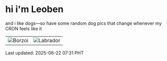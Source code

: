 # hi i'm Leoben

and i like dogs—so have some random dog pics that change whenever my CRON feels like it

|  |  |
|--------|----------|
| ![Borzoi](https://random-dog-vercel.vercel.app/api/random-borzoi?v=1750548677) | ![Labrador](https://random-dog-vercel.vercel.app/api/random-labrador?v=1750548677) |

Last updated: 2025-06-22 07:31 PHT
